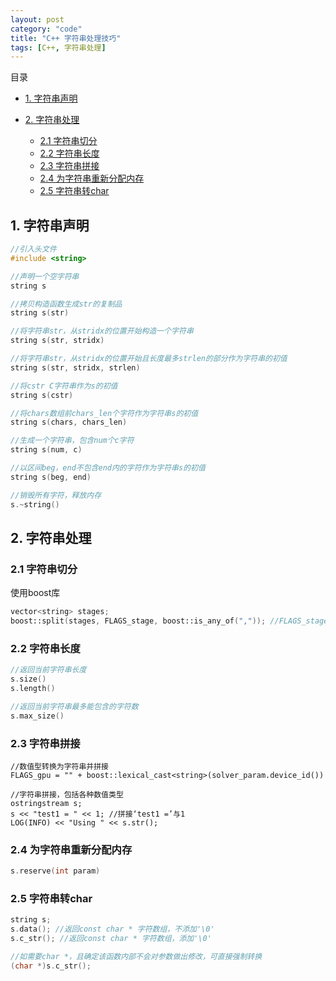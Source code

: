 ```yaml
---
layout: post
category: "code"
title: "C++ 字符串处理技巧"
tags: [C++, 字符串处理]
---
```


目录

<!-- TOC -->

- [1. 字符串声明](#1-字符串声明)
	
- [2. 字符串处理](#2-字符串处理)
	- [2.1 字符串切分](#21-字符串切分)
	- [2.2 字符串长度](#22-字符串长度)
	- [2.3 字符串拼接](#23-字符串拼接)
	- [2.4 为字符串重新分配内存](#24-为字符串重新分配内存)
	- [2.5 字符串转char](#25-字符串转char)

<!-- /TOC -->

## 1. 字符串声明

```c++
//引入头文件
#include <string>

//声明一个空字符串
string s

//拷贝构造函数生成str的复制品
string s(str)

//将字符串str，从stridx的位置开始构造一个字符串
string s(str, stridx)

//将字符串str，从stridx的位置开始且长度最多strlen的部分作为字符串的初值
string s(str, stridx, strlen)

//将cstr C字符串作为s的初值
string s(cstr)

//将chars数组前chars_len个字符作为字符串s的初值
string s(chars, chars_len)

//生成一个字符串，包含num个c字符
string s(num, c)

//以区间beg，end不包含end内的字符作为字符串s的初值
string s(beg, end)

//销毁所有字符，释放内存
s.~string()
```

## 2. 字符串处理

### 2.1 字符串切分

使用boost库

```c++
vector<string> stages;
boost::split(stages, FLAGS_stage, boost::is_any_of(",")); //FLAGS_stage是待切分字符串
```

### 2.2 字符串长度

```c++
//返回当前字符串长度
s.size()
s.length()

//返回当前字符串最多能包含的字符数
s.max_size()
```

### 2.3 字符串拼接

```
//数值型转换为字符串并拼接
FLAGS_gpu = "" + boost::lexical_cast<string>(solver_param.device_id())

//字符串拼接，包括各种数值类型
ostringstream s;
s << "test1 = " << 1; //拼接‘test1 =’与1 
LOG(INFO) << "Using " << s.str();
```

### 2.4 为字符串重新分配内存

```c++
s.reserve(int param)
```

### 2.5 字符串转char

```c++
string s;
s.data(); //返回const char * 字符数组，不添加'\0' 
s.c_str(); //返回const char * 字符数组，添加'\0'

//如需要char *，且确定该函数内部不会对参数做出修改，可直接强制转换
(char *)s.c_str();
```